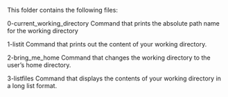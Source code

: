 This folder contains the following files:

0-current_working_directory
Command that prints the absolute path name for the working directory

1-listit
Command that prints out the content of your working directory.

2-bring_me_home
Command that changes the working directory to the user’s home directory.

3-listfiles
Command that displays the contents of your working directory in a long list format.
